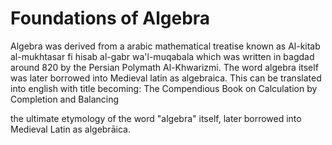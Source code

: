 # Foundations of Algebra 

Algebra was derived from a arabic mathematical treatise known as Al-kitab al-mukhtasar fi hisab al-gabr wa'l-muqabala which was written in
bagdad around 820 by the Persian Polymath Al-Khwarizmi. The word algebra itself was later borrowed into Medieval latin as algebraica. 
This can be translated into english with title becoming: The Compendious Book on Calculation by Completion and Balancing


the ultimate etymology of the word "algebra" itself, later borrowed into Medieval Latin as algebrāica.
